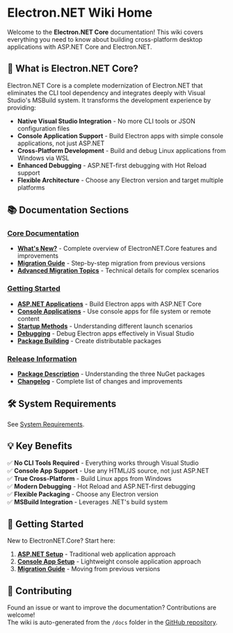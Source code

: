 

# Electron.NET Wiki Home

Welcome to the **Electron.NET Core** documentation! This wiki covers everything you need to know about building cross-platform desktop applications with ASP.NET Core and Electron.NET.

## 🚀 What is Electron.NET Core?

Electron.NET Core is a complete modernization of Electron.NET that eliminates the CLI tool dependency and integrates deeply with Visual Studio's MSBuild system. It transforms the development experience by providing:

- **Native Visual Studio Integration** - No more CLI tools or JSON configuration files
- **Console Application Support** - Build Electron apps with simple console applications, not just ASP.NET
- **Cross-Platform Development** - Build and debug Linux applications from Windows via WSL
- **Enhanced Debugging** - ASP.NET-first debugging with Hot Reload support
- **Flexible Architecture** - Choose any Electron version and target multiple platforms

## 📚 Documentation Sections

### [Core Documentation](Core/What's-New.md)
- **[What's New?](Core/What's-New.md)** - Complete overview of ElectronNET.Core features and improvements
- **[Migration Guide](Core/Migration-Guide.md)** - Step-by-step migration from previous versions
- **[Advanced Migration Topics](Core/Advanced-Migration-Topics.md)** - Technical details for complex scenarios

### [Getting Started](GettingStarted/ASP.Net.md)
- **[ASP.NET Applications](GettingStarted/ASP.Net.md)** - Build Electron apps with ASP.NET Core
- **[Console Applications](GettingStarted/Console-App.md)** - Use console apps for file system or remote content
- **[Startup Methods](GettingStarted/Startup-Methods.md)** - Understanding different launch scenarios
- **[Debugging](GettingStarted/Debugging.md)** - Debug Electron apps effectively in Visual Studio
- **[Package Building](GettingStarted/Package-Building.md)** - Create distributable packages

### [Release Information](RelInfo/Package-Description.md)
- **[Package Description](RelInfo/Package-Description.md)** - Understanding the three NuGet packages
- **[Changelog](../Changelog.md)** - Complete list of changes and improvements

## 🛠 System Requirements

See [System Requirements](GettingStarted/System-Requirements.md).

## 💡 Key Benefits

✅ **No CLI Tools Required** - Everything works through Visual Studio  
✅ **Console App Support** - Use any HTML/JS source, not just ASP.NET  
✅ **True Cross-Platform** - Build Linux apps from Windows  
✅ **Modern Debugging** - Hot Reload and ASP.NET-first debugging  
✅ **Flexible Packaging** - Choose any Electron version  
✅ **MSBuild Integration** - Leverages .NET's build system  

## 🚦 Getting Started

New to ElectronNET.Core? Start here:

1. **[ASP.NET Setup](GettingStarted/ASP.Net.md)** - Traditional web application approach
2. **[Console App Setup](GettingStarted/Console-App.md)** - Lightweight console application approach
3. **[Migration Guide](Core/Migration-Guide.md)** - Moving from previous versions

## 🤝 Contributing

Found an issue or want to improve the documentation? Contributions are welcome!   
The wiki is auto-generated from the `/docs` folder in the [GitHub repository](https://github.com/ElectronNET/Electron.NET).
